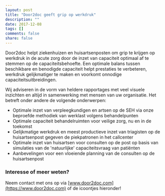 ```yaml
---
layout: post
title: "Door2doc geeft grip op werkdruk"
description: ""
date: 2017-12-08
tags: []
comments: false
share: false
---
```

Door2doc helpt ziekenhuizen en huisartsenposten om grip te krijgen op werkdruk in de acute zorg door de inzet van capaciteit optimaal af te stemmen op de capaciteitsbehoefte. Een optimale balans tussen beschikbare en benodigde capaciteit helpt prestaties te verbeteren, werkdruk gelijkmatiger te maken en voorkomt onnodige capaciteitsuitbreidingen.

Wij adviseren in de vorm van heldere rapportages met veel visuele inzichten en altijd in samenwerking met mensen van uw organisatie. Het betreft onder andere de volgende onderwerpen:
* Optimale inzet van verpleegkundigen en artsen op de SEH via onze beproefde methodiek van werklast volgens behandelpunten
* Optimale capaciteit behandelruimten voor veilige zorg, nu en in de toekomst
* Gelijkmatige werkdruk en meest productieve inzet van triagisten op de huisartsenpost gegeven de piekpatronen in het callcenter
* Optimale inzet van huisartsen voor consulten op de post op basis van simulaties van de 'natuurlijke' capaciteitsvraag van patiënten
* Aanbevelingen voor een vloeiende planning van de consulten op de huisartsenpost

### Interesse of meer weten?
Neem contact met ons op via [www.door2doc.com](https://www.door2doc.com) of de icoontjes hieronder!

